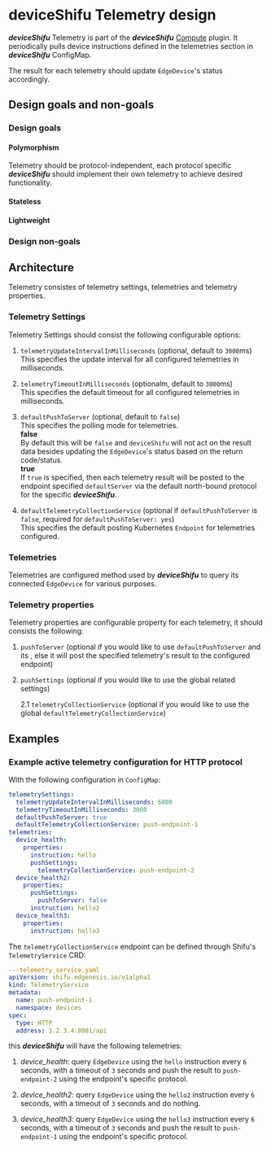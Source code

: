 # deviceShifu Telemetry design

***deviceShifu*** Telemetry is part of the ***deviceShifu*** [Compute](docs/design/design-deviceShifu.md#compute) plugin. It periodically pulls device instructions defined in the telemetries section in ***deviceShifu*** ConfigMap.

The result for each telemetry should update `EdgeDevice`'s status accordingly.

## Design goals and non-goals

### Design goals

#### Polymorphism

Telemetry should be protocol-independent, each protocol specific ***deviceShifu*** should implement their own telemetry to achieve desired functionality.

#### Stateless

#### Lightweight

### Design non-goals

## Architecture

Telemetry consistes of telemetry settings, telemetries and telemetry properties.

### Telemetry Settings

Telemetry Settings should consist the following configurable options:

1. `telemetryUpdateIntervalInMilliseconds` (optional, default to `3000`ms)  
  This specifies the update interval for all configured telemetries in milliseconds.

2. `telemetryTimeoutInMilliseconds` (optionalm, default to `3000`ms)  
  This specifies the default timeout for all configured telemetries in milliseconds.

3. `defaultPushToServer` (optional, default to `false`)  
  This specifies the polling mode for telemetries.  
  **false**  
  By default this will be `false` and `deviceShifu` will not act on the result data besides updating the `EdgeDevice`'s status based on the return code/status.  
  **true**  
  If `true` is specified, then each telemetry result will be posted to the endpoint specified `defaultServer` via the default north-bound protocol for the specific ***deviceShifu***.

4. `defaultTelemetryCollectionService` (optional if `defaultPushToServer` is `false`, required for `defaultPushToServer: yes`)  
  This specifies the default posting Kubernetes `Endpoint` for telemetries configured.

### Telemetries

Telemetries are configured method used by ***deviceShifu*** to query its connected `EdgeDevice` for various purposes.

### Telemetry properties

Telemetry properties are configurable property for each telemetry, it should consists the following:

1. `pushToServer` (optional if you would like to use `defaultPushToServer` and its , else it will post the specified telemetry's result to the configured endpoint)  

2. `pushSettings` (optional if you would like to use the global related settings)

   2.1  `telemetryCollectionService` (optional if you would like to use the global `defaultTelemetryCollectionService`)

## Examples

### Example active telemetry configuration for HTTP protocol

With the following configuration in `ConfigMap`:

```yaml
telemetrySettings:
  telemetryUpdateIntervalInMilliseconds: 6000
  telemetryTimeoutInMilliseconds: 3000
  defaultPushToServer: true
  defaultTelemetryCollectionService: push-endpoint-1
telemetries:
  device_health:
    properties:
      instruction: hello
      pushSettings:
        telemetryCollectionService: push-endpoint-2
  device_health2:
    properties:
      pushSettings:
        pushToServer: false
      instruction: hello2
  device_health3:
    properties:
      instruction: hello3
```

The `telemetryCollectionService` endpoint can be defined through Shifu's `TelemetryService` CRD:

```yaml
---telemetry_service.yaml
apiVersion: shifu.edgenesis.io/v1alpha1
kind: TelemetryService
metadata:
  name: push-endpoint-1
  namespace: devices
spec:
  type: HTTP
  address: 1.2.3.4:8081/api
```

this ***deviceShifu*** will have the following telemetries:

1. *device_health*: query `EdgeDevice` using the `hello` instruction every `6` seconds, with a timeout of `3` seconds and push the result to `push-endpoint-2` using the endpoint's specific protocol.

2. *device_health2*: query `EdgeDevice` using the `hello2` instruction every `6` seconds, with a timeout of `3` seconds and do nothing.

3. *device_health3*: query `EdgeDevice` using the `hello3` instruction every `6` seconds, with a timeout of `3` seconds and push the result to `push-endpoint-1` using the endpoint's specific protocol.

